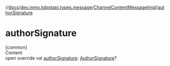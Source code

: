 //[docs](../../../index.md)/[dev.inmo.tgbotapi.types.message](../index.md)/[ChannelContentMessageImpl](index.md)/[authorSignature](author-signature.md)



# authorSignature  
[common]  
Content  
open override val [authorSignature](author-signature.md): [AuthorSignature](../../dev.inmo.tgbotapi.types/index.md#%5Bdev.inmo.tgbotapi.types%2FAuthorSignature%2F%2F%2FPointingToDeclaration%2F%5D%2FClasslikes%2F625018081)?  



